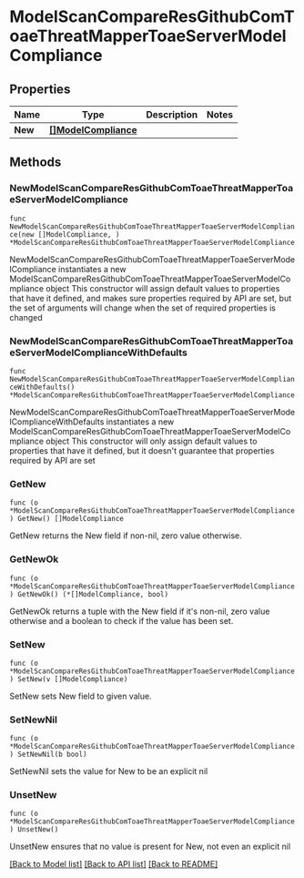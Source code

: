 # ModelScanCompareResGithubComToaeThreatMapperToaeServerModelCompliance

## Properties

Name | Type | Description | Notes
------------ | ------------- | ------------- | -------------
**New** | [**[]ModelCompliance**](ModelCompliance.md) |  | 

## Methods

### NewModelScanCompareResGithubComToaeThreatMapperToaeServerModelCompliance

`func NewModelScanCompareResGithubComToaeThreatMapperToaeServerModelCompliance(new []ModelCompliance, ) *ModelScanCompareResGithubComToaeThreatMapperToaeServerModelCompliance`

NewModelScanCompareResGithubComToaeThreatMapperToaeServerModelCompliance instantiates a new ModelScanCompareResGithubComToaeThreatMapperToaeServerModelCompliance object
This constructor will assign default values to properties that have it defined,
and makes sure properties required by API are set, but the set of arguments
will change when the set of required properties is changed

### NewModelScanCompareResGithubComToaeThreatMapperToaeServerModelComplianceWithDefaults

`func NewModelScanCompareResGithubComToaeThreatMapperToaeServerModelComplianceWithDefaults() *ModelScanCompareResGithubComToaeThreatMapperToaeServerModelCompliance`

NewModelScanCompareResGithubComToaeThreatMapperToaeServerModelComplianceWithDefaults instantiates a new ModelScanCompareResGithubComToaeThreatMapperToaeServerModelCompliance object
This constructor will only assign default values to properties that have it defined,
but it doesn't guarantee that properties required by API are set

### GetNew

`func (o *ModelScanCompareResGithubComToaeThreatMapperToaeServerModelCompliance) GetNew() []ModelCompliance`

GetNew returns the New field if non-nil, zero value otherwise.

### GetNewOk

`func (o *ModelScanCompareResGithubComToaeThreatMapperToaeServerModelCompliance) GetNewOk() (*[]ModelCompliance, bool)`

GetNewOk returns a tuple with the New field if it's non-nil, zero value otherwise
and a boolean to check if the value has been set.

### SetNew

`func (o *ModelScanCompareResGithubComToaeThreatMapperToaeServerModelCompliance) SetNew(v []ModelCompliance)`

SetNew sets New field to given value.


### SetNewNil

`func (o *ModelScanCompareResGithubComToaeThreatMapperToaeServerModelCompliance) SetNewNil(b bool)`

 SetNewNil sets the value for New to be an explicit nil

### UnsetNew
`func (o *ModelScanCompareResGithubComToaeThreatMapperToaeServerModelCompliance) UnsetNew()`

UnsetNew ensures that no value is present for New, not even an explicit nil

[[Back to Model list]](../README.md#documentation-for-models) [[Back to API list]](../README.md#documentation-for-api-endpoints) [[Back to README]](../README.md)


